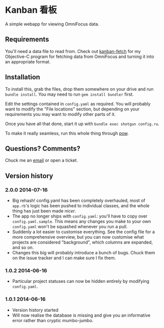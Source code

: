 # Kanban 看板

A simple webapp for viewing OmniFocus data.

## Requirements

You'll need a data file to read from. Check out [kanban-fetch](https://github.com/jyruzicka/kanban-fetch) for my Objective-C program for fetching data from OmniFocus and turning it into an appropriate format.

## Installation

To install this, grab the files, drop them somewhere on your drive and run `bundle install`. You may need to run `gem install bundler` first.

Edit the settings contained in `config.yaml` as required. You will probably want to modify the "File locations" section, but depending on your requirements you may want to modify other parts of it.

Once you have all that done, start it up with `bundle exec shotgun config.ru`.

To make it really seamless, run this whole thing through [pow](http://pow.cx/).

## Questions? Comments?

Chuck me an [email](mailto:jan@1klb.com) or open a ticket.

## Version history

### 2.0.0 2014-07-16

* Big rehash! config.yaml has been completely overhauled, most of `app.rb`'s logic has been pushed to individual classes, and the whole thing has just been made *nicer*.
* The app no longer ships with `config.yaml`: you'll have to copy over `config.yaml.sample`. This means any changes you make to your own `config.yaml` won't be squashed whenever you run a pull.
* Suddenly a lot easier to customise everything. See the config file for a more comprehensive overview, but you can now customise what projects are considered "background", which columns are expanded, and so on.
* Changes this big will probably introduce a bunch of bugs. Chuck them on the issue tracker and I can make sure I fix them.

### 1.0.2 2014-06-16

* Particular project statuses can now be hidden entirely by modifying `config.yaml`.

### 1.0.1 2014-06-16

* Version history started
* Will now realise the database is missing and give you an informative error rather than cryptic mumbo-jumbo.